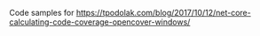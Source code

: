 Code samples for https://tpodolak.com/blog/2017/10/12/net-core-calculating-code-coverage-opencover-windows/
